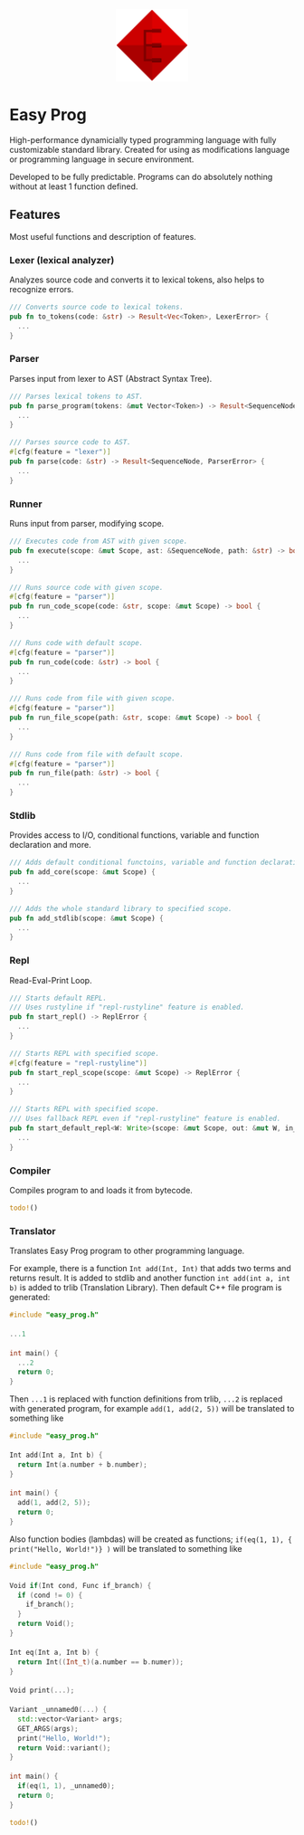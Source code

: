 <p align="center"><a href="https://github.com/werryxgames/easy_prog/releases" target="blank"><img src="https://github.com/werryxgames/easy_prog/blob/main/icon.png" width="128" alt="Easy Prog logo"></a></p>

# Easy Prog

High-performance dynamicially typed programming language with fully customizable standard library.
Created for using as modifications language or programming language in secure environment.

Developed to be fully predictable. Programs can do absolutely nothing without at least 1 function defined.

## Features

Most useful functions and description of features.

### Lexer (lexical analyzer)

Analyzes source code and converts it to lexical tokens, also helps to recognize errors.

```rust
/// Converts source code to lexical tokens.
pub fn to_tokens(code: &str) -> Result<Vec<Token>, LexerError> {
  ...
}
```

### Parser

Parses input from lexer to AST (Abstract Syntax Tree).

```rust
/// Parses lexical tokens to AST.
pub fn parse_program(tokens: &mut Vector<Token>) -> Result<SequenceNode, ParserError> {
  ...
}
```

```rust
/// Parses source code to AST.
#[cfg(feature = "lexer")]
pub fn parse(code: &str) -> Result<SequenceNode, ParserError> {
  ...
}
```

### Runner

Runs input from parser, modifying scope.

```rust
/// Executes code from AST with given scope.
pub fn execute(scope: &mut Scope, ast: &SequenceNode, path: &str) -> bool {
  ...
}
```

```rust
/// Runs source code with given scope.
#[cfg(feature = "parser")]
pub fn run_code_scope(code: &str, scope: &mut Scope) -> bool {
  ...
}
```

```rust
/// Runs code with default scope.
#[cfg(feature = "parser")]
pub fn run_code(code: &str) -> bool {
  ...
}
```

```rust
/// Runs code from file with given scope.
#[cfg(feature = "parser")]
pub fn run_file_scope(path: &str, scope: &mut Scope) -> bool {
  ...
}
```

```rust
/// Runs code from file with default scope.
#[cfg(feature = "parser")]
pub fn run_file(path: &str) -> bool {
  ...
}
```

### Stdlib

Provides access to I/O, conditional functions, variable and function declaration and more.

```rust
/// Adds default conditional functoins, variable and function declaration and some other functions to specified scope.
pub fn add_core(scope: &mut Scope) {
  ...
}
```

```rust
/// Adds the whole standard library to specified scope.
pub fn add_stdlib(scope: &mut Scope) {
  ...
}
```

### Repl

Read-Eval-Print Loop.

```rust
/// Starts default REPL.
/// Uses rustyline if "repl-rustyline" feature is enabled.
pub fn start_repl() -> ReplError {
  ...
}
```

```rust
/// Starts REPL with specified scope.
#[cfg(feature = "repl-rustyline")]
pub fn start_repl_scope(scope: &mut Scope) -> ReplError {
  ...
}
```

```rust
/// Starts REPL with specified scope.
/// Uses fallback REPL even if "repl-rustyline" feature is enabled.
pub fn start_default_repl<W: Write>(scope: &mut Scope, out: &mut W, in_: Stdin) -> ReplError {
  ...
}
```

### Compiler

Compiles program to and loads it from bytecode.

```rust
todo!()
```

### Translator

Translates Easy Prog program to other programming language.

For example, there is a function `Int add(Int, Int)` that adds two terms and returns result.
It is added to stdlib and another function `int add(int a, int b)` is added to trlib (Translation Library).
Then default C++ file program is generated:
```cpp
#include "easy_prog.h"

...1

int main() {
  ...2
  return 0;
}
```
Then `...1` is replaced with function definitions from trlib, `...2` is replaced with generated program, for example `add(1, add(2, 5))` will be translated to something like
```cpp
#include "easy_prog.h"

Int add(Int a, Int b) {
  return Int(a.number + b.number);
}

int main() {
  add(1, add(2, 5));
  return 0;
}
```
Also function bodies (lambdas) will be created as functions; `if(eq(1, 1), { print("Hello, World!")} )` will be translated to something like
```cpp
#include "easy_prog.h"

Void if(Int cond, Func if_branch) {
  if (cond != 0) {
    if_branch();
  }
  return Void();
}

Int eq(Int a, Int b) {
  return Int((Int_t)(a.number == b.numer));
}

Void print(...);

Variant _unnamed0(...) {
  std::vector<Variant> args;
  GET_ARGS(args);
  print("Hello, World!");
  return Void::variant();
}

int main() {
  if(eq(1, 1), _unnamed0);
  return 0;
}
```

```rust
todo!()
```
